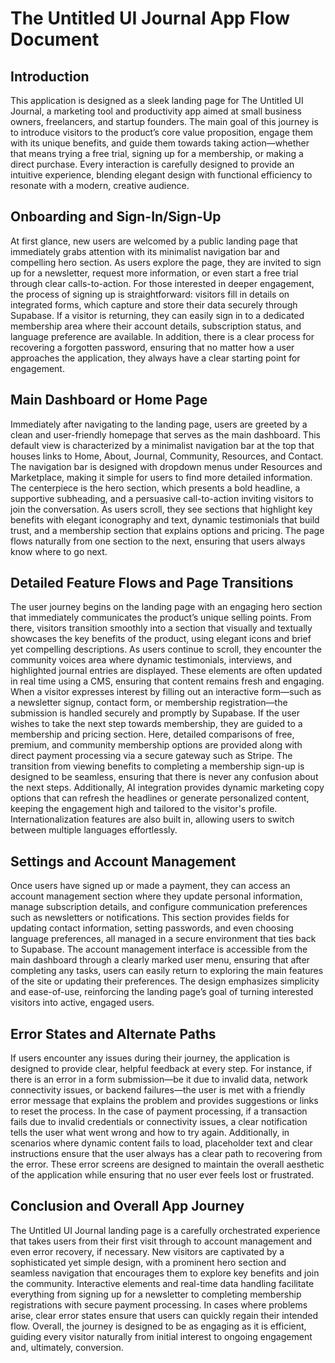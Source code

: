 # The Untitled UI Journal App Flow Document

## Introduction

This application is designed as a sleek landing page for The Untitled UI Journal, a marketing tool and productivity app aimed at small business owners, freelancers, and startup founders. The main goal of this journey is to introduce visitors to the product’s core value proposition, engage them with its unique benefits, and guide them towards taking action—whether that means trying a free trial, signing up for a membership, or making a direct purchase. Every interaction is carefully designed to provide an intuitive experience, blending elegant design with functional efficiency to resonate with a modern, creative audience.

## Onboarding and Sign-In/Sign-Up

At first glance, new users are welcomed by a public landing page that immediately grabs attention with its minimalist navigation bar and compelling hero section. As users explore the page, they are invited to sign up for a newsletter, request more information, or even start a free trial through clear calls-to-action. For those interested in deeper engagement, the process of signing up is straightforward: visitors fill in details on integrated forms, which capture and store their data securely through Supabase. If a visitor is returning, they can easily sign in to a dedicated membership area where their account details, subscription status, and language preference are available. In addition, there is a clear process for recovering a forgotten password, ensuring that no matter how a user approaches the application, they always have a clear starting point for engagement.

## Main Dashboard or Home Page

Immediately after navigating to the landing page, users are greeted by a clean and user-friendly homepage that serves as the main dashboard. This default view is characterized by a minimalist navigation bar at the top that houses links to Home, About, Journal, Community, Resources, and Contact. The navigation bar is designed with dropdown menus under Resources and Marketplace, making it simple for users to find more detailed information. The centerpiece is the hero section, which presents a bold headline, a supportive subheading, and a persuasive call-to-action inviting visitors to join the conversation. As users scroll, they see sections that highlight key benefits with elegant iconography and text, dynamic testimonials that build trust, and a membership section that explains options and pricing. The page flows naturally from one section to the next, ensuring that users always know where to go next.

## Detailed Feature Flows and Page Transitions

The user journey begins on the landing page with an engaging hero section that immediately communicates the product’s unique selling points. From there, visitors transition smoothly into a section that visually and textually showcases the key benefits of the product, using elegant icons and brief yet compelling descriptions. As users continue to scroll, they encounter the community voices area where dynamic testimonials, interviews, and highlighted journal entries are displayed. These elements are often updated in real time using a CMS, ensuring that content remains fresh and engaging. When a visitor expresses interest by filling out an interactive form—such as a newsletter signup, contact form, or membership registration—the submission is handled securely and promptly by Supabase. If the user wishes to take the next step towards membership, they are guided to a membership and pricing section. Here, detailed comparisons of free, premium, and community membership options are provided along with direct payment processing via a secure gateway such as Stripe. The transition from viewing benefits to completing a membership sign-up is designed to be seamless, ensuring that there is never any confusion about the next steps. Additionally, AI integration provides dynamic marketing copy options that can refresh the headlines or generate personalized content, keeping the engagement high and tailored to the visitor's profile. Internationalization features are also built in, allowing users to switch between multiple languages effortlessly.

## Settings and Account Management

Once users have signed up or made a payment, they can access an account management section where they update personal information, manage subscription details, and configure communication preferences such as newsletters or notifications. This section provides fields for updating contact information, setting passwords, and even choosing language preferences, all managed in a secure environment that ties back to Supabase. The account management interface is accessible from the main dashboard through a clearly marked user menu, ensuring that after completing any tasks, users can easily return to exploring the main features of the site or updating their preferences. The design emphasizes simplicity and ease-of-use, reinforcing the landing page’s goal of turning interested visitors into active, engaged users.

## Error States and Alternate Paths

If users encounter any issues during their journey, the application is designed to provide clear, helpful feedback at every step. For instance, if there is an error in a form submission—be it due to invalid data, network connectivity issues, or backend failures—the user is met with a friendly error message that explains the problem and provides suggestions or links to reset the process. In the case of payment processing, if a transaction fails due to invalid credentials or connectivity issues, a clear notification tells the user what went wrong and how to try again. Additionally, in scenarios where dynamic content fails to load, placeholder text and clear instructions ensure that the user always has a clear path to recovering from the error. These error screens are designed to maintain the overall aesthetic of the application while ensuring that no user ever feels lost or frustrated.

## Conclusion and Overall App Journey

The Untitled UI Journal landing page is a carefully orchestrated experience that takes users from their first visit through to account management and even error recovery, if necessary. New visitors are captivated by a sophisticated yet simple design, with a prominent hero section and seamless navigation that encourages them to explore key benefits and join the community. Interactive elements and real-time data handling facilitate everything from signing up for a newsletter to completing membership registrations with secure payment processing. In cases where problems arise, clear error states ensure that users can quickly regain their intended flow. Overall, the journey is designed to be as engaging as it is efficient, guiding every visitor naturally from initial interest to ongoing engagement and, ultimately, conversion.
